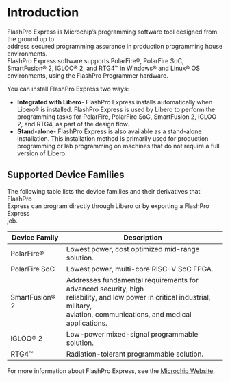 # Introduction

FlashPro Express is Microchip’s programming software tool designed from the ground up to<br /> address secured programming assurance in production programming house environments.<br /> FlashPro Express software supports PolarFire®, PolarFire SoC, SmartFusion® 2, IGLOO® 2, and RTG4™ in Windows® and Linux® OS<br /> environments, using the FlashPro Programmer hardware.

You can install FlashPro Express two ways:

-   **Integrated with Libero**- FlashPro Express installs automatically when Libero® is installed. FlashPro Express is used by Libero to perform the programming tasks for PolarFire, PolarFire SoC, SmartFusion 2, IGLOO 2, and RTG4, as part of the design flow.
-   **Stand-alone**- FlashPro Express is also available as a stand-alone installation. This installation method is primarily used for production programming or lab programming on machines that do not require a full version of Libero.

## Supported Device Families

The following table lists the device families and their derivatives that FlashPro<br /> Express can program directly through Libero or by exporting a FlashPro Express<br /> job.

|Device Family|Description|
|-------------|-----------|
|PolarFire®|Lowest power, cost optimized mid-range solution.|
|PolarFire SoC|Lowest power, multi-core RISC-V SoC FPGA.|
|SmartFusion® 2|Addresses fundamental requirements for advanced security, high<br /> reliability, and low power in critical industrial, military,<br /> aviation, communications, and medical applications.|
|IGLOO® 2|Low-power mixed-signal programmable solution.|
|RTG4™|Radiation-tolerant programmable solution.|

For more information about FlashPro Express, see the [Microchip Website](https://www.microchip.com/en-us/products/fpgas-and-plds/fpga-and-soc-design-tools/programming-and-debug/flashpro-and-flashpro-express#overview).

